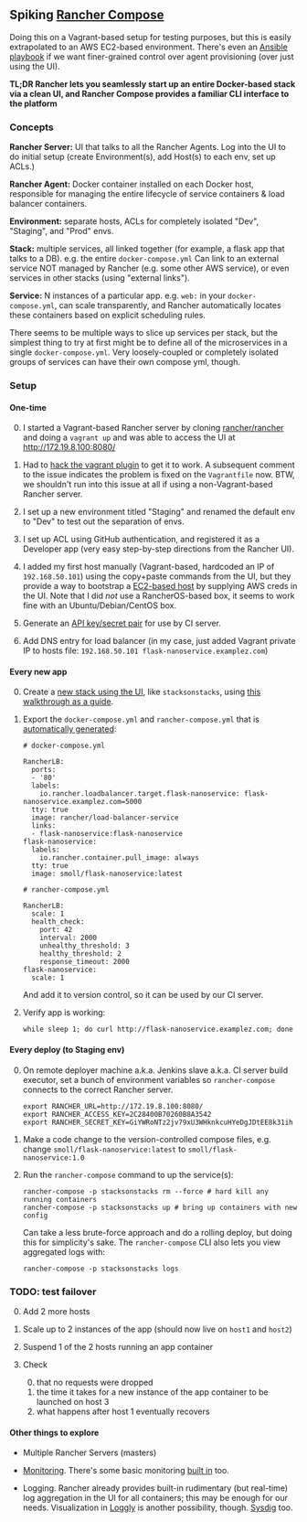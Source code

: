 ## Spiking [Rancher Compose](https://github.com/rancher/rancher-compose)

Doing this on a Vagrant-based setup for testing purposes, but this is easily extrapolated to an AWS EC2-based environment. There's even an [Ansible playbook](https://github.com/joshuacox/ansibleplaybook-rancher) if we want finer-grained control over agent provisioning (over just using the UI).

**TL;DR Rancher lets you seamlessly start up an entire Docker-based stack via a clean UI, and Rancher Compose provides a familiar CLI interface to the platform**

### Concepts

**Rancher Server:** UI that talks to all the Rancher Agents. Log into the UI to do initial setup (create Environment(s), add Host(s) to each env, set up ACLs.)

**Rancher Agent:** Docker container installed on each Docker host, responsible for managing the entire lifecycle of service containers & load balancer containers.

**Environment:** separate hosts, ACLs for completely isolated "Dev", "Staging", and "Prod" envs.

**Stack:** multiple services, all linked together (for example, a flask app that talks to a DB). e.g. the entire `docker-compose.yml` Can link to an external service NOT managed by Rancher (e.g. some other AWS service), or even services in other stacks (using "external links").

**Service:** N instances of a particular app. e.g. `web:` in your `docker-compose.yml`, can scale transparently, and Rancher automatically locates these containers based on explicit scheduling rules.

There seems to be multiple ways to slice up services per stack, but the simplest thing to try at first might be to define all of the microservices in a single `docker-compose.yml`. Very loosely-coupled or completely isolated groups of services can have their own compose yml, though.

### Setup

#### One-time

0. I started a Vagrant-based Rancher server by cloning [rancher/rancher](https://github.com/rancher/rancher) and doing a `vagrant up` and was able to access the UI at http://172.19.8.100:8080/
  0. Had to [hack the vagrant plugin](https://github.com/rancher/rancher/issues/2129#issuecomment-162847782) to get it to work. A subsequent comment to the issue indicates the problem is fixed on the `Vagrantfile` now. BTW, we shouldn't run into this issue at all if using a non-Vagrant-based Rancher server.

0. I set up a new environment titled "Staging" and renamed the default env to "Dev" to test out the separation of envs.

0. I set up ACL using GitHub authentication, and registered it as a Developer app (very easy step-by-step directions from the Rancher UI).

0. I added my first host manually (Vagrant-based, hardcoded an IP of `192.168.50.101`) using the copy+paste commands from the UI, but they provide a way to bootstrap a [EC2-based host](http://172.19.8.100:8080/infra/hosts/add/amazonec2) by supplying AWS creds in the UI. Note that I did *not* use a RancherOS-based box, it seems to work fine with an Ubuntu/Debian/CentOS box.

0. Generate an [API key/secret pair](http://172.19.8.100:8080/settings/api) for use by CI server.

0. Add DNS entry for load balancer (in my case, just added Vagrant private IP to hosts file: `192.168.50.101 flask-nanoservice.examplez.com`)

#### Every new app

0. Create a [new stack using the UI](http://docs.rancher.com/rancher/rancher-ui/applications/stacks/), like `stacksonstacks`, using [this walkthrough as a guide](http://rancher.com/virtual-host-routing-using-rancher-load-balancer/).

0. Export the `docker-compose.yml` and `rancher-compose.yml` that is [automatically generated](http://172.19.8.100:8080/apps/1e3/code):

    ```
    # docker-compose.yml

    RancherLB:
      ports:
      - '80'
      labels:
        io.rancher.loadbalancer.target.flask-nanoservice: flask-nanoservice.examplez.com=5000
      tty: true
      image: rancher/load-balancer-service
      links:
      - flask-nanoservice:flask-nanoservice
    flask-nanoservice:
      labels:
        io.rancher.container.pull_image: always
      tty: true
      image: smoll/flask-nanoservice:latest
    ```

    ```
    # rancher-compose.yml

    RancherLB:
      scale: 1
      health_check:
        port: 42
        interval: 2000
        unhealthy_threshold: 3
        healthy_threshold: 2
        response_timeout: 2000
    flask-nanoservice:
      scale: 1
    ```

    And add it to version control, so it can be used by our CI server.

0. Verify app is working:

    ```
    while sleep 1; do curl http://flask-nanoservice.examplez.com; done
    ```

#### Every deploy (to Staging env)

0. On remote deployer machine a.k.a. Jenkins slave a.k.a. CI server build executor, set a bunch of environment variables so `rancher-compose` connects to the correct Rancher server.

    ```
    export RANCHER_URL=http://172.19.8.100:8080/
    export RANCHER_ACCESS_KEY=2C28400B70260B8A3542
    export RANCHER_SECRET_KEY=GiYWRoNTz2jv79xU3WHknkcuHYeDgJDtEE8k31ih
    ```

0. Make a code change to the version-controlled compose files, e.g. change `smoll/flask-nanoservice:latest` to `smoll/flask-nanoservice:1.0`

0. Run the `rancher-compose` command to up the service(s):

    ```
    rancher-compose -p stacksonstacks rm --force # hard kill any running containers
    rancher-compose -p stacksonstacks up # bring up containers with new config
    ```

    Can take a less brute-force approach and do a rolling deploy, but doing this for simplicity's sake. The `rancher-compose` CLI also lets you view aggregated logs with:

    ```
    rancher-compose -p stacksonstacks logs
    ```

### TODO: test failover

0. Add 2 more hosts

0. Scale up to 2 instances of the app (should now live on `host1` and `host2`)

0. Suspend 1 of the 2 hosts running an app container

0. Check

    0. that no requests were dropped
    0. the time it takes for a new instance of the app container to be launched on host 3
    0. what happens after host 1 eventually recovers

#### Other things to explore

* Multiple Rancher Servers (masters)

* [Monitoring](http://rancher.com/comparing-monitoring-options-for-docker-deployments/). There's some basic monitoring [built in](http://172.19.8.100:8080/infra/containers/1i13/labels) too.

* Logging. Rancher already provides built-in rudimentary (but real-time) log aggregation in the UI for all containers; this may be enough for our needs. Visualization in [Loggly](http://rancher.com/aggregating-application-logs-from-docker-containers-with-loggly/) is another possibility, though. [Sysdig](http://rancher.com/sysdig-announces-integrated-docker-monitoring-in-rancher/) too.
